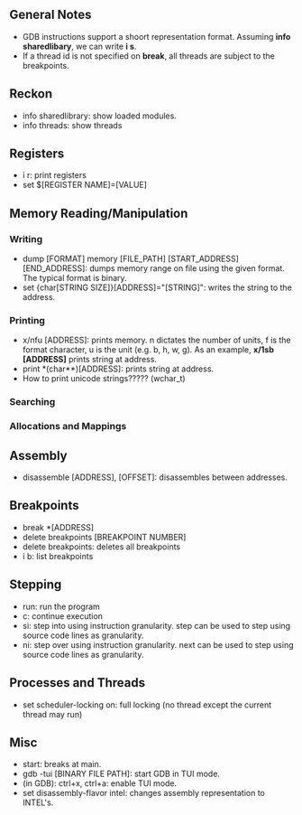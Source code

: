 ## General Notes
* GDB instructions support a shoort representation format. Assuming **info sharedlibary**, we can write **i s**.
* If a thread id is not specified on **break**, all threads are subject to the breakpoints.




## Reckon
* info sharedlibrary: show loaded modules.
* info threads: show threads

## Registers
* i r: print registers
* set $[REGISTER NAME]=[VALUE]

## Memory Reading/Manipulation


### Writing
* dump [FORMAT] memory [FILE_PATH] [START_ADDRESS] [END_ADDRESS]: dumps memory range on file using the given format. The typical format is binary.
* set {char[STRING SIZE]}[ADDRESS]="[STRING]": writes the string to the address. 

### Printing
* x/nfu [ADDRESS]: prints memory. n dictates the number of units, f is the format character, u is the unit (e.g. b, h, w, g). As an example, **x/1sb [ADDRESS]** prints string at address.
* print \*(char\*\*)[ADDRESS]: prints string at address.
* How to print unicode strings????? (wchar_t)
### Searching


### Allocations and Mappings



## Assembly
* disassemble [ADDRESS], [OFFSET]: disassembles between addresses.

## Breakpoints
* break \*[ADDRESS]
* delete breakpoints [BREAKPOINT NUMBER]
* delete breakpoints: deletes all breakpoints
* i b: list breakpoints

## Stepping
* run: run the program
* c: continue execution
* si: step into using instruction granularity. step can be used to step using source code lines as granularity.
* ni: step over using instruction granularity. next can be used to step using source code lines as granularity.



## Processes and Threads
* set scheduler-locking on: full locking (no thread except the current thread may run)

## Misc
* start: breaks at main.
* gdb -tui [BINARY FILE PATH]: start GDB in TUI mode.
* (in GDB): ctrl+x, ctrl+a: enable TUI mode.
* set disassembly-flavor intel: changes assembly representation to INTEL's.












